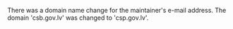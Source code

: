 There was a domain name change for the maintainer's e-mail address. The domain 'csb.gov.lv' was changed to 'csp.gov.lv'.